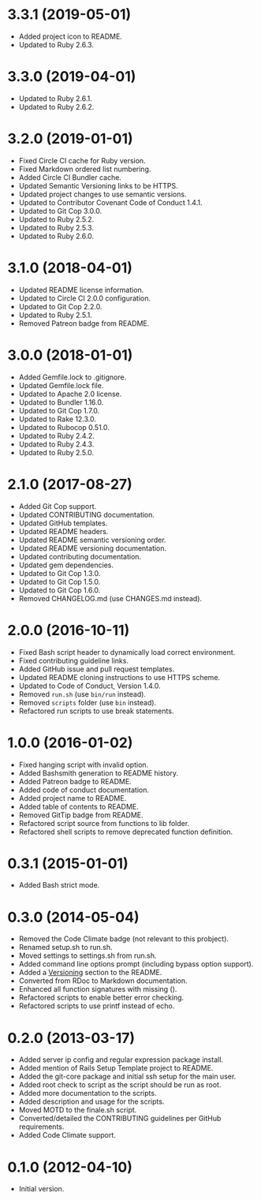 # 3.3.1 (2019-05-01)

- Added project icon to README.
- Updated to Ruby 2.6.3.

# 3.3.0 (2019-04-01)

- Updated to Ruby 2.6.1.
- Updated to Ruby 2.6.2.

# 3.2.0 (2019-01-01)

- Fixed Circle CI cache for Ruby version.
- Fixed Markdown ordered list numbering.
- Added Circle CI Bundler cache.
- Updated Semantic Versioning links to be HTTPS.
- Updated project changes to use semantic versions.
- Updated to Contributor Covenant Code of Conduct 1.4.1.
- Updated to Git Cop 3.0.0.
- Updated to Ruby 2.5.2.
- Updated to Ruby 2.5.3.
- Updated to Ruby 2.6.0.

# 3.1.0 (2018-04-01)

- Updated README license information.
- Updated to Circle CI 2.0.0 configuration.
- Updated to Git Cop 2.2.0.
- Updated to Ruby 2.5.1.
- Removed Patreon badge from README.

# 3.0.0 (2018-01-01)

- Added Gemfile.lock to .gitignore.
- Updated Gemfile.lock file.
- Updated to Apache 2.0 license.
- Updated to Bundler 1.16.0.
- Updated to Git Cop 1.7.0.
- Updated to Rake 12.3.0.
- Updated to Rubocop 0.51.0.
- Updated to Ruby 2.4.2.
- Updated to Ruby 2.4.3.
- Updated to Ruby 2.5.0.

# 2.1.0 (2017-08-27)

- Added Git Cop support.
- Updated CONTRIBUTING documentation.
- Updated GitHub templates.
- Updated README headers.
- Updated README semantic versioning order.
- Updated README versioning documentation.
- Updated contributing documentation.
- Updated gem dependencies.
- Updated to Git Cop 1.3.0.
- Updated to Git Cop 1.5.0.
- Updated to Git Cop 1.6.0.
- Removed CHANGELOG.md (use CHANGES.md instead).

# 2.0.0 (2016-10-11)

- Fixed Bash script header to dynamically load correct environment.
- Fixed contributing guideline links.
- Added GitHub issue and pull request templates.
- Updated README cloning instructions to use HTTPS scheme.
- Updated to Code of Conduct, Version 1.4.0.
- Removed `run.sh` (use `bin/run` instead).
- Removed `scripts` folder (use `bin` instead).
- Refactored run scripts to use break statements.

# 1.0.0 (2016-01-02)

- Fixed hanging script with invalid option.
- Added Bashsmith generation to README history.
- Added Patreon badge to README.
- Added code of conduct documentation.
- Added project name to README.
- Added table of contents to README.
- Removed GitTip badge from README.
- Refactored script source from functions to lib folder.
- Refactored shell scripts to remove deprecated function definition.

# 0.3.1 (2015-01-01)

- Added Bash strict mode.

# 0.3.0 (2014-05-04)

- Removed the Code Climate badge (not relevant to this probject).
- Renamed setup.sh to run.sh.
- Moved settings to settings.sh from run.sh.
- Added command line options prompt (including bypass option support).
- Added a [Versioning](https://semver.org) section to the README.
- Converted from RDoc to Markdown documentation.
- Enhanced all function signatures with missing ().
- Refactored scripts to enable better error checking.
- Refactored scripts to use printf instead of echo.

# 0.2.0 (2013-03-17)

- Added server ip config and regular expression package install.
- Added mention of Rails Setup Template project to README.
- Added the git-core package and initial ssh setup for the main user.
- Added root check to script as the script should be run as root.
- Added more documentation to the scripts.
- Added description and usage for the scripts.
- Moved MOTD to the finale.sh script.
- Converted/detailed the CONTRIBUTING guidelines per GitHub requirements.
- Added Code Climate support.

# 0.1.0 (2012-04-10)

- Initial version.

